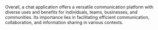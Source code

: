 Overall, a chat application offers a versatile communication platform with diverse uses and benefits for individuals, teams, businesses, and communities. Its importance lies in facilitating efficient communication, collaboration, and information sharing in various contexts.



